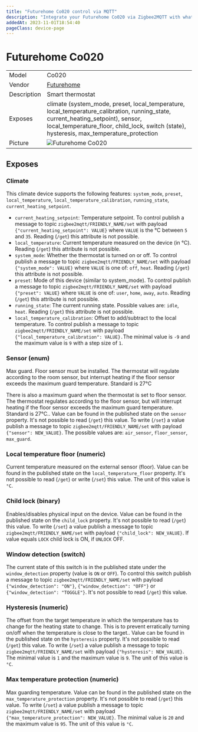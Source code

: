 ```yaml
---
title: "Futurehome Co020 control via MQTT"
description: "Integrate your Futurehome Co020 via Zigbee2MQTT with whatever smart home infrastructure you are using without the vendor's bridge or gateway."
addedAt: 2023-11-01T18:54:40
pageClass: device-page
---
```


<!-- !!!! -->
<!-- ATTENTION: This file is auto-generated through docgen! -->
<!-- You can only edit the "Notes"-Section between the two comment lines "Notes BEGIN" and "Notes END". -->
<!-- Do not use h1 or h2 heading within "## Notes"-Section. -->
<!-- !!!! -->

# Futurehome Co020

|     |     |
|-----|-----|
| Model | Co020  |
| Vendor  | [Futurehome](/supported-devices/#v=Futurehome)  |
| Description | Smart thermostat |
| Exposes | climate (system_mode, preset, local_temperature, local_temperature_calibration, running_state, current_heating_setpoint), sensor, local_temperature_floor, child_lock, switch (state), hysteresis, max_temperature_protection |
| Picture | ![Futurehome Co020](https://www.zigbee2mqtt.io/images/devices/Co020.png) |


<!-- Notes BEGIN: You can edit here. Add "## Notes" headline if not already present. -->


<!-- Notes END: Do not edit below this line -->




## Exposes

### Climate 
This climate device supports the following features: `system_mode`, `preset`, `local_temperature`, `local_temperature_calibration`, `running_state`, `current_heating_setpoint`.
- `current_heating_setpoint`: Temperature setpoint. To control publish a message to topic `zigbee2mqtt/FRIENDLY_NAME/set` with payload `{"current_heating_setpoint": VALUE}` where `VALUE` is the °C between `5` and `35`. Reading (`/get`) this attribute is not possible.
- `local_temperature`: Current temperature measured on the device (in °C). Reading (`/get`) this attribute is not possible.
- `system_mode`: Whether the thermostat is turned on or off. To control publish a message to topic `zigbee2mqtt/FRIENDLY_NAME/set` with payload `{"system_mode": VALUE}` where `VALUE` is one of: `off`, `heat`. Reading (`/get`) this attribute is not possible.
- `preset`: Mode of this device (similar to system_mode). To control publish a message to topic `zigbee2mqtt/FRIENDLY_NAME/set` with payload `{"preset": VALUE}` where `VALUE` is one of: `user`, `home`, `away`, `auto`. Reading (`/get`) this attribute is not possible.
- `running_state`: The current running state. Possible values are: `idle`, `heat`. Reading (`/get`) this attribute is not possible.
- `local_temperature_calibration`: Offset to add/subtract to the local temperature. To control publish a message to topic `zigbee2mqtt/FRIENDLY_NAME/set` with payload `{"local_temperature_calibration": VALUE}.`The minimal value is `-9` and the maximum value is `9` with a step size of `1`.

### Sensor (enum)
Max guard. Floor sensor must be installed. The thermostat will regulate according to the room sensor, but interrupt heating if the floor sensor exceeds the maximum guard temperature. Standard is 27°C

There is also a maximum guard when the thermostat is set to floor sensor. The thermostat regulates according to the floor sensor, but will interrupt heating if the floor sensor exceeds the maximum guard temperature. Standard is 27°C..
Value can be found in the published state on the `sensor` property.
It's not possible to read (`/get`) this value.
To write (`/set`) a value publish a message to topic `zigbee2mqtt/FRIENDLY_NAME/set` with payload `{"sensor": NEW_VALUE}`.
The possible values are: `air_sensor`, `floor_sensor`, `max_guard`.

### Local temperature floor (numeric)
Current temperature measured on the external sensor (floor).
Value can be found in the published state on the `local_temperature_floor` property.
It's not possible to read (`/get`) or write (`/set`) this value.
The unit of this value is `°C`.

### Child lock (binary)
Enables/disables physical input on the device.
Value can be found in the published state on the `child_lock` property.
It's not possible to read (`/get`) this value.
To write (`/set`) a value publish a message to topic `zigbee2mqtt/FRIENDLY_NAME/set` with payload `{"child_lock": NEW_VALUE}`.
If value equals `LOCK` child lock is ON, if `UNLOCK` OFF.

### Window detection (switch)
The current state of this switch is in the published state under the `window_detection` property (value is `ON` or `OFF`).
To control this switch publish a message to topic `zigbee2mqtt/FRIENDLY_NAME/set` with payload `{"window_detection": "ON"}`, `{"window_detection": "OFF"}` or `{"window_detection": "TOGGLE"}`.
It's not possible to read (`/get`) this value.

### Hysteresis (numeric)
The offset from the target temperature in which the temperature has to change for the heating state to change. This is to prevent erratically turning on/off when the temperature is close to the target..
Value can be found in the published state on the `hysteresis` property.
It's not possible to read (`/get`) this value.
To write (`/set`) a value publish a message to topic `zigbee2mqtt/FRIENDLY_NAME/set` with payload `{"hysteresis": NEW_VALUE}`.
The minimal value is `1` and the maximum value is `9`.
The unit of this value is `°C`.

### Max temperature protection (numeric)
Max guarding temperature.
Value can be found in the published state on the `max_temperature_protection` property.
It's not possible to read (`/get`) this value.
To write (`/set`) a value publish a message to topic `zigbee2mqtt/FRIENDLY_NAME/set` with payload `{"max_temperature_protection": NEW_VALUE}`.
The minimal value is `20` and the maximum value is `95`.
The unit of this value is `°C`.

